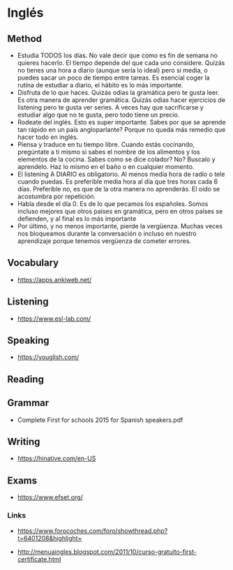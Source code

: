 # Inglés

## Method

  - Estudia TODOS los días. No vale decir que como es fin de semana no quieres hacerlo. El tiempo depende del que cada uno considere. Quizás no tienes una hora a diario (aunque sería lo ideal) pero si media, o puedes sacar un poco de tiempo entre tareas. Es esencial coger la rutina de estudiar a diario, el hábito es lo más importante.
  - Disfruta de lo que haces. Quizás odias la gramática pero te gusta leer. Es otra manera de aprender gramática. Quizás odias hacer ejercicios de listening pero te gusta ver series. A veces hay que sacrificarse y estudiar algo que no te gusta, pero todo tiene un precio.
  - Rodeate del inglés. Esto es super importante. Sabes por que se aprende tan rápido en un país angloparlante? Porque no queda más remedio que hacer todo en inglés. 
  - Piensa y traduce en tu tiempo libre. Cuando estás cocinando, pregúntate a ti mismo si sabes el nombre de los alimentos y los elementos de la cocina. Sabes como se dice colador? No? Buscalo y aprendelo. Haz lo mismo en el baño o en cualquier momento.
  - El listening A DIARIO es obligatorio. Al menos media hora de radio o tele cuando puedas. Es preferible media hora al día que tres horas cada 6 días. Preferible no, es que de la otra manera no aprenderás. El oído se acostumbra por repetición.
  - Habla desde el día 0. Es de lo que pecamos los españoles. Somos incluso mejores que otros países en gramática, pero en otros países se defienden, y al final es lo más importante
  - Por último, y no menos importante, pierde la vergüenza. Muchas veces nos bloqueamos durante la conversación o incluso en nuestro aprendizaje porque tenemos vergüenza de cometer errores.


## Vocabulary

  - https://apps.ankiweb.net/


## Listening

  - https://www.esl-lab.com/

## Speaking
  - https://youglish.com/

## Reading

## Grammar


  - Complete First for schools 2015 for Spanish speakers.pdf

## Writing

  - https://hinative.com/en-US

## Exams
  - https://www.efset.org/

### Links

  - https://www.forocoches.com/foro/showthread.php?t=6401208&highlight=

  - http://menuaingles.blogspot.com/2011/10/curso-gratuito-first-certificate.html
